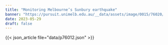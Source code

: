 ```yaml
---
title: "Monitoring Melbourne’s Sunbury earthquake"
banner: "https://pursuit.unimelb.edu.au/__data/assets/image/0015/76020/18078e7d31f886988b52a98e5dc6d4c292e3e094.jpg"
date: 2023-05-29
draft: false
---
```


{{< json_article file="data/p76012.json" >}}